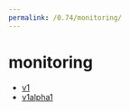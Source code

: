 ```yaml
---
permalink: /0.74/monitoring/
---
```


# monitoring



* [v1](v1/index.md)
* [v1alpha1](v1alpha1/index.md)